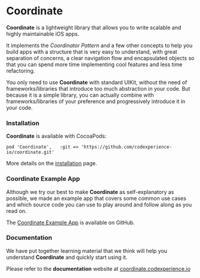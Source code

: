 # Coordinate

**Coordinate** is a lightweight library that allows you to write scalable and highly maintainable iOS apps.

It implements the _Coordinator Pattern_ and a few other concepts to help you build apps with a structure that is very easy to understand, with great separation of concerns, a clear navigation flow and encapsulated objects so that you can spend more time implementing cool features and less time refactoring.

You only need to use **Coordinate** with standard UIKit, without the need of frameworks/libraries that introduce too much abstraction in your code.
But because it is a simple library, you can actually combine with frameworks/libraries of your preference and progressively introduce it in your code.

### Installation

**Coordinate** is available with CocoaPods:

```
pod 'Coordinate', 	:git => 'https://github.com/codexperience-io/coordinate.git'
```

More details on the [installation](../installation) page.

### Coordinate Example App

Although we try our best to make **Coordinate** as self-explanatory as possible, we made an example app that covers some common use cases and which source code you can use to play around and follow along as you read on.

The [Coordinate Example App](https://github.com/codexperience-io/coordinate-example-app) is available on GitHub.

### Documentation 

We have put together learning material that we think will help you understand **Coordinate** and quickly start using it.

Please refer to the **documentation** website at [coordinate.codexperience.io](https://coordinate.codexperience.io)